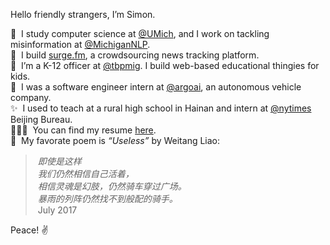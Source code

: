Hello friendly strangers, I’m Simon.

🔬&nbsp;&nbsp;I study computer science at [@UMich](https://github.com/umich), and I work on tackling misinformation at [@MichiganNLP](https://github.com/MichiganNLP).  
🌊&nbsp;&nbsp;I build [surge.fm](https://github.com/surgefm), a crowdsourcing news tracking platform.  
📖&nbsp;&nbsp;I’m a K-12 officer at [@tbpmig](https://github.com/tbpmig). I build web-based educational thingies for kids.  
🚗&nbsp;&nbsp;I was a software engineer intern at [@argoai](https://github.com/argoai), an autonomous vehicle company.  
✨&nbsp;&nbsp;I used to teach at a rural high school in Hainan and intern at [@nytimes](https://github.com/nytimes) Beijing Bureau.  
👨🏻‍💻&nbsp;&nbsp;You can find my resume [here](https://zehua.li/resume).  
🍵&nbsp;&nbsp;My favorate poem is _“Useless”_ by Weitang Liao:
>&nbsp;_即使是这样_  
>&nbsp;_我们仍然相信自己活着，_  
>&nbsp;_相信灵魂是幻肢，仍然骑车穿过广场。_  
>&nbsp;_暴雨的列阵仍然找不到般配的骑手。_  
>&nbsp;July 2017

Peace! ✌️
